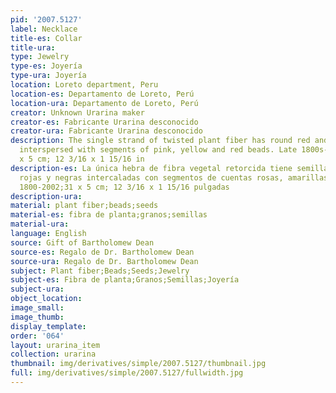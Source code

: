 ```yaml
---
pid: '2007.5127'
label: Necklace
title-es: Collar
title-ura:
type: Jewelry
type-es: Joyería
type-ura: Joyería
location: Loreto department, Peru
location-es: Departamento de Loreto, Perú
location-ura: Departamento de Loreto, Perú
creator: Unknown Urarina maker
creator-es: Fabricante Urarina desconocido
creator-ura: Fabricante Urarina desconocido
description: The single strand of twisted plant fiber has round red and black seeds
  interspersed with segments of pink, yellow and red beads. Late 1800s-2002.&nbsp;31
  x 5 cm; 12 3/16 x 1 15/16 in
description-es: La única hebra de fibra vegetal retorcida tiene semillas redondas
  rojas y negras intercaladas con segmentos de cuentas rosas, amarillas y rojas. Finales
  1800-2002;31 x 5 cm; 12 3/16 x 1 15/16 pulgadas
description-ura:
material: plant fiber;beads;seeds
material-es: fibra de planta;granos;semillas
material-ura:
language: English
source: Gift of Bartholomew Dean
source-es: Regalo de Dr. Bartholomew Dean
source-ura: Regalo de Dr. Bartholomew Dean
subject: Plant fiber;Beads;Seeds;Jewelry
subject-es: Fibra de planta;Granos;Semillas;Joyería
subject-ura:
object_location:
image_small:
image_thumb:
display_template:
order: '064'
layout: urarina_item
collection: urarina
thumbnail: img/derivatives/simple/2007.5127/thumbnail.jpg
full: img/derivatives/simple/2007.5127/fullwidth.jpg
---
```

